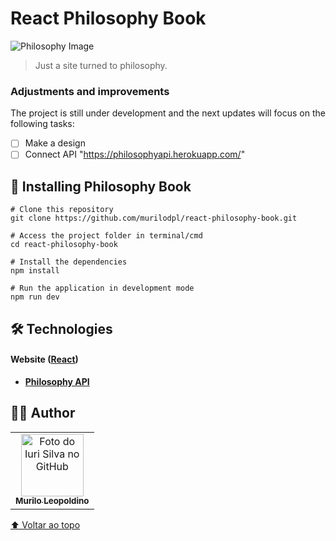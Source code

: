 # React Philosophy Book

<img src="https://images.squarespace-cdn.com/content/v1/59b42e3cd2b85729bbb2c95f/1546619671116-384PN0QWZ7FNSGJ4C3UI/MA+Philosophy+Banner.png?format=2500w" alt="Philosophy Image">

> Just a site turned to philosophy.

[//]: <> (<p align="center">  <a href="#-adjustments-and-improvements">Adjustments and improvements</a> •  <a href="#-installing-philosophy-book">Installing Philosophy Book</a> •  <a href="#-technologies">Technologies</a> •  <a href="#-author">Author</a> • </p> )

### Adjustments and improvements

The project is still under development and the next updates will focus on the following tasks:

- [ ] Make a design
- [ ] Connect API "https://philosophyapi.herokuapp.com/"

## 🚀 Installing Philosophy Book

```
# Clone this repository
git clone https://github.com/murilodpl/react-philosophy-book.git

# Access the project folder in terminal/cmd
cd react-philosophy-book

# Install the dependencies
npm install

# Run the application in development mode
npm run dev
```

## 🛠 Technologies

#### **Website**  ([React](https://reactjs.org/))

-   **[Philosophy API](https://philosophyapi.herokuapp.com/)**

## 🦸‍♂️ Author

<table>
  <tr>
    <td align="center">
      <a href="#">
        <img src="https://avatars.githubusercontent.com/u/66181674?v=4" width="100px;" alt="Foto do Iuri Silva no GitHub"/><br>
        <sub>
          <b>Murilo Leopoldino</b>
        </sub>
      </a>
    </td>
  </tr>
</table>


[⬆ Voltar ao topo](#philosophy-book)<br>
